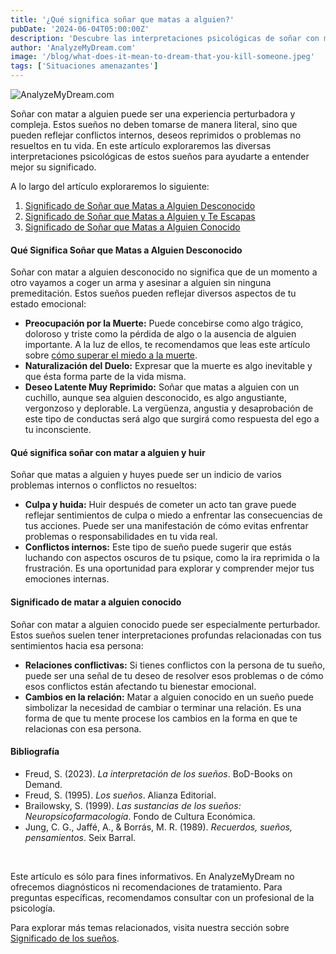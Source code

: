 ```yaml
---
title: '¿Qué significa soñar que matas a alguien?'
pubDate: '2024-06-04T05:00:00Z'
description: 'Descubre las interpretaciones psicológicas de soñar con matar a alguien, y lo que estos sueños pueden reflejar sobre tu estado emocional.'
author: 'AnalyzeMyDream.com'
image: '/blog/what-does-it-mean-to-dream-that-you-kill-someone.jpeg'
tags: ['Situaciones amenazantes']
---
```


![AnalyzeMyDream.com](/blog/what-does-it-mean-to-dream-that-you-kill-someone.jpeg)

Soñar con matar a alguien puede ser una experiencia perturbadora y compleja. Estos sueños no deben tomarse de manera literal, sino que pueden reflejar conflictos internos, deseos reprimidos o problemas no resueltos en tu vida. En este artículo exploraremos las diversas interpretaciones psicológicas de estos sueños para ayudarte a entender mejor su significado.

A lo largo del artículo exploraremos lo siguiente:

1. [Significado de Soñar que Matas a Alguien Desconocido](#que-significa-soñar-que-matas-a-alguien-desconocido)
2. [Significado de Soñar que Matas a Alguien y Te Escapas](#que-significa-soñar-que-matas-a-alguien-y-te-escapas)
3. [Significado de Soñar que Matas a Alguien Conocido](#que-significa-soñar-que-matas-a-alguien-conocido)

#### Qué Significa Soñar que Matas a Alguien Desconocido

Soñar con matar a alguien desconocido no significa que de un momento a otro vayamos a coger un arma y asesinar a alguien sin ninguna premeditación. Estos sueños pueden reflejar diversos aspectos de tu estado emocional:

- **Preocupación por la Muerte:** Puede concebirse como algo trágico, doloroso y triste como la pérdida de algo o la ausencia de alguien importante. A la luz de ellos, te recomendamos que leas este artículo sobre [cómo superar el miedo a la muerte](#como-superar-el-miedo-a-la-muerte).
- **Naturalización del Duelo:** Expresar que la muerte es algo inevitable y que ésta forma parte de la vida misma.
- **Deseo Latente Muy Reprimido:** Soñar que matas a alguien con un cuchillo, aunque sea alguien desconocido, es algo angustiante, vergonzoso y deplorable. La vergüenza, angustia y desaprobación de este tipo de conductas será algo que surgirá como respuesta del ego a tu inconsciente.

#### Qué significa soñar con matar a alguien y huir

Soñar que matas a alguien y huyes puede ser un indicio de varios problemas internos o conflictos no resueltos:

- **Culpa y huida:** Huir después de cometer un acto tan grave puede reflejar sentimientos de culpa o miedo a enfrentar las consecuencias de tus acciones. Puede ser una manifestación de cómo evitas enfrentar problemas o responsabilidades en tu vida real.
- **Conflictos internos:** Este tipo de sueño puede sugerir que estás luchando con aspectos oscuros de tu psique, como la ira reprimida o la frustración. Es una oportunidad para explorar y comprender mejor tus emociones internas.

#### Significado de matar a alguien conocido

Soñar con matar a alguien conocido puede ser especialmente perturbador. Estos sueños suelen tener interpretaciones profundas relacionadas con tus sentimientos hacia esa persona:

- **Relaciones conflictivas:** Si tienes conflictos con la persona de tu sueño, puede ser una señal de tu deseo de resolver esos problemas o de cómo esos conflictos están afectando tu bienestar emocional.
- **Cambios en la relación:** Matar a alguien conocido en un sueño puede simbolizar la necesidad de cambiar o terminar una relación. Es una forma de que tu mente procese los cambios en la forma en que te relacionas con esa persona.

#### Bibliografía

- Freud, S. (2023). *La interpretación de los sueños*. BoD-Books on Demand.
- Freud, S. (1995). *Los sueños*. Alianza Editorial.
- Brailowsky, S. (1999). *Las sustancias de los sueños: Neuropsicofarmacología*. Fondo de Cultura Económica.
- Jung, C. G., Jaffé, A., & Borrás, M. R. (1989). *Recuerdos, sueños, pensamientos*. Seix Barral.

<br>

Este artículo es sólo para fines informativos. En AnalyzeMyDream no ofrecemos diagnósticos ni recomendaciones de tratamiento. Para preguntas específicas, recomendamos consultar con un profesional de la psicología.

Para explorar más temas relacionados, visita nuestra sección sobre [Significado de los sueños](#).